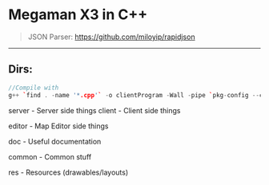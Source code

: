 # Megaman X3 in C++

> JSON Parser: https://github.com/miloyip/rapidjson

-----------------------------------------
Dirs:
-----------------------------------------


```C++
//Compile with
g++ `find . -name '*.cpp'` -o clientProgram -Wall -pipe `pkg-config --cflags --libs gtkmm-3.0`
```



server - Server side things
client - Client side things

editor - Map Editor side things

doc - Useful documentation

common - Common stuff

res - Resources (drawables/layouts)
